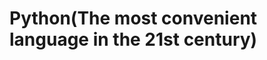 Python(The most convenient language in the 21st century)
========================================================

